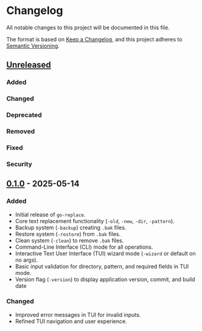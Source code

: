 # Changelog

All notable changes to this project will be documented in this file.

The format is based on [Keep a Changelog](https://keepachangelog.com/en/1.0.0/),
and this project adheres to [Semantic Versioning](https://semver.org/spec/v2.0.0.html).

## [Unreleased]
### Added
<!-- Add new changes for the next release here -->
### Changed
### Deprecated
### Removed
### Fixed
### Security

## [0.1.0] - 2025-05-14

### Added
- Initial release of `go-replace`.
- Core text replacement functionality (`-old`, `-new`, `-dir`, `-pattern`).
- Backup system (`-backup`) creating `.bak` files.
- Restore system (`-restore`) from `.bak` files.
- Clean system (`-clean`) to remove `.bak` files.
- Command-Line Interface (CLI) mode for all operations.
- Interactive Text User Interface (TUI) wizard mode (`-wizard` or default on no args).
- Basic input validation for directory, pattern, and required fields in TUI mode.
- Version flag (`-version`) to display application version, commit, and build date
### Changed
- Improved error messages in TUI for invalid inputs.
- Refined TUI navigation and user experience.

[Unreleased]: https://github.com/arwahdevops/go-replace/compare/v0.1.0...HEAD
[0.1.0]: https://github.com/arwahdevops/go-replace/releases/tag/v0.1.0
